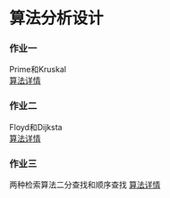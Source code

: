 # 算法分析设计

### 作业一

 Prime和Kruskal  
 [算法详情](https://blog.csdn.net/PaperGangsta/article/details/104571534)

### 作业二
 
 Floyd和Dijksta  
 [算法详情](https://blog.csdn.net/PaperGangsta/article/details/104719091)

### 作业三
 
 两种检索算法二分查找和顺序查找
 [算法详情](https://blog.csdn.net/PaperGangsta/article/details/104882296)
